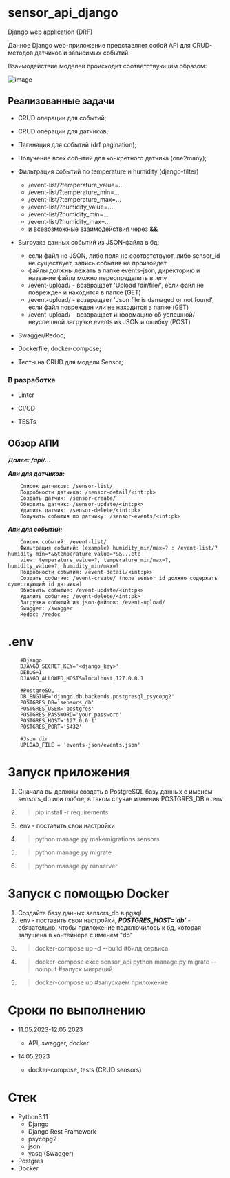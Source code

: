 # sensor_api_django
Django web application (DRF)

Данное Django web-приложение представляет собой API для CRUD-методов датчиков и зависимых событий.

Взаимодействие моделей происходит соответствующим образом:

![image](https://github.com/CaptainDespair/sensor_api_django/assets/105984453/a5bdf48e-cbb1-4d5e-b311-41506dc1afa4)

<h2>Реализованные задачи</h2>

  - CRUD операции для событий;
  
  - CRUD операции для датчиков;
  
  - Пагинация для событий (drf pagination);
  
  - Получение всех событий для конкретного датчика (one2many);
  
  - Фильтрация событий по temperature и humidity (django-filter)
    -  /event-list/?temperature_value=...
    -  /event-list/?temperature_min=...
    -  /event-list/?temperature_max=...
    -  /event-list/?humidity_value=...
    -  /event-list/?humidity_min=...
    -  /event-list/?humidity_max=...
    -  и всевозможные взаимодействия через <b>&&</b>
  
  - Выгрузка данных событий из JSON-файла в бд:
      - если файл не JSON, либо поля не соответствуют, либо sensor_id не существует, запись события не произойдет.
      - файлы должны лежать в папке events-json, директорию и название файла можно переопределить в .env
      - /event-upload/ - возвращает 'Upload /dir/file/', если файл не поврежден и находится в папке (GET)
      - /event-upload/ - возвращает 'Json file is damaged or not found', если файл поврежден или не находится в папке (GET)
      - /event-upload/ - возвращает информацию об успешной/неуспешной загрузке events из JSON и ошибку (POST)
  
  - Swagger/Redoc;

  - Dockerfile, docker-compose;
  
  - Тесты на CRUD для модели Sensor;
  
<h3>В разработке</h3>
 
 - Linter

 - CI/CD

 - TESTs

<h2>Обзор АПИ</h2>

<b><i>Далее: /api/...</i></b>

<b><i>Апи для датчиков:</i></b>
         
        Список датчиков: /sensor-list/
        Подробности датчика: /sensor-detail/<int:pk>
        Создать датчик: /sensor-create/
        Обновить датчик: /sensor-update/<int:pk>
        Удалить датчик: /sensor-delete/<int:pk>
        Получить события по датчику: /sensor-events/<int:pk>
      
<b><i>Апи для событий:</i></b>

        Список событий: /event-list/
        Фильтрация событий: (example) humidity_min/max=? : /event-list/?humidity_min=*&&temperature_value=*&&...etc
        view: temperature_value=?, temperature_min/max=?, humidity_value=?, humidity_min/max=?
        Подробности события: /event-detail/<int:pk>
        Создать событие: /event-create/ (поле sensor_id должно содержать существующий id датчика)
        Обновить событие: /event-update/<int:pk>
        Удалить событие: /event-delete/<int:pk>
        Загрузка событий из json-файлов: /event-upload/
        Swagger: /swagger
        Redoc: /redoc

        
# .env
        #Django 
        DJANGO_SECRET_KEY='<django_key>'
        DEBUG=1
        DJANGO_ALLOWED_HOSTS=localhost,127.0.0.1

        #PostgreSQL
        DB_ENGINE='django.db.backends.postgresql_psycopg2'
        POSTGRES_DB='sensors_db'
        POSTGRES_USER='postgres'
        POSTGRES_PASSWORD='your_password'
        POSTGRES_HOST='127.0.0.1'
        POSTGRES_PORT='5432'
        
        #Json dir
        UPLOAD_FILE = 'events-json/events.json'

# Запуск приложения
1) Сначала вы должны создать в PostgreSQL базу данных с именем sensors_db или любое, в таком случае изменив POSTGRES_DB в .env
2) >pip install -r requirements
3) .env - поставить свои настройки
4) >python manage.py makemigrations sensors
5) >python manage.py migrate
6) >python manage.py runserver

# Запуск с помощью Docker
1) Создайте базу данных sensors_db в pgsql
2) .env - поставить свои настройки, <b><i>POSTGRES_HOST='db'</i></b> - обязательно, чтобы приложение подключилось к бд, которая запущена в контейнере с именем "db"
3) >docker-compose up -d --build #билд сервиса
4) >docker-compose exec sensor_api python manage.py migrate --noinput #запуск миграций
5) >docker-compose up #запускаем приложение

# Сроки по выполнению
- 11.05.2023-12.05.2023
  - API, swagger, docker

- 14.05.2023
  - docker-compose, tests (CRUD sensors)
  
 # Стек
- Python3.11
  - Django
  - Django Rest Framework
  - psycopg2
  - json
  - yasg (Swagger)
- Postgres
- Docker
